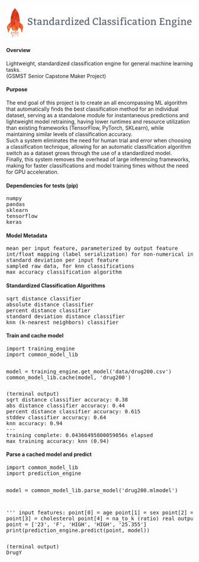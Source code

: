 <p align="center">
  <img src="https://raw.githubusercontent.com/hershyz/standardized-classification-engine/main/images/logo.png" width=600px>
</p>

<h4>Overview</h4>
<p>
  Lightweight, standardized classification engine for general machine learning tasks.<br>
  (GSMST Senior Capstone Maker Project)
</p>

<h4>Purpose</h4>
<p>
  The end goal of this project is to create an all encompassing ML algorithm that automatically finds the best classification method for an individual dataset, serving as a standalone module for instantaneous predictions and lightweight model retraining, having lower runtimes and resource utilization than existing frameworks (TensorFlow, PyTorch, SKLearn), while maintaining similar levels of classification accuracy.<br>
  Such a system eliminates the need for human trial and error when choosing a classification technique, allowing for an automatic classification algorithm switch as a dataset grows through the use of a standardized model.<br>
  Finally, this system removes the overhead of large inferencing frameworks, making for faster classifications and model training times without the need for GPU acceleration.
</p>

<h4>Dependencies for tests (pip)</h4>
<pre>
numpy
pandas
sklearn
tensorflow
keras
</pre>

<h4>Model Metadata</h4>
<pre>
mean per input feature, parameterized by output feature
int/float mapping (label serialization) for non-numerical input features
standard deviation per input feature
sampled raw data, for knn classifications
max accuracy classification algorithm
</pre>

<h4>Standardized Classification Algorithms</h4>
<pre>
sqrt distance classifier
absolute distance classifier
percent distance classifier
standard deviation distance classifier
knn (k-nearest neighbors) classifier
</pre>

<h4>Train and cache model</h4>
<pre>
import training_engine
import common_model_lib

model = training_engine.get_model('data/drug200.csv')
common_model_lib.cache(model, 'drug200')
</pre>
<pre>
(terminal output)
sqrt distance classifier accuracy: 0.38
abs distance classifier accuracy: 0.44
percent distance classifier accuracy: 0.615
stddev classifier accuracy: 0.64
knn accuracy: 0.94
---
training complete: 0.04366495800059056s elapsed
max training accuracy: knn (0.94)
</pre>

<h4>Parse a cached model and predict</h4>
<pre>
import common_model_lib
import prediction_engine

model = common_model_lib.parse_model('drug200.mlmodel')

'''
input features:
point[0] = age
point[1] = sex
point[2] = bp
point[3] = cholesterol
point[4] = na_to_k (ratio)
real output: DrugY
'''
point = ['23', 'F', 'HIGH', 'HIGH', '25.355']
print(prediction_engine.predict(point, model))
</pre>
<pre>
(terminal output)
DrugY
</pre>